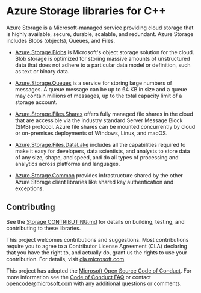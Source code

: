 # Azure Storage libraries for C++

Azure Storage is a Microsoft-managed service providing cloud storage that is highly available, secure, durable, scalable, and redundant. Azure Storage includes Blobs (objects), Queues, and Files.

- [Azure.Storage.Blobs](azure-storage-blobs/README.md) is Microsoft's object storage solution for the cloud. Blob storage is optimized for storing massive amounts of unstructured data that does not adhere to a particular data model or definition, such as text or binary data.

- [Azure.Storage.Queues][queues] is a service for storing large numbers of messages.  A queue message can be up to 64 KB in size and a queue may contain millions of messages, up to the total capacity limit of a storage account.

- [Azure.Storage.Files.Shares][files] offers fully managed file shares in the cloud that are accessible via the industry standard Server Message Block (SMB) protocol.  Azure file shares can be mounted concurrently by cloud or on-premises deployments of Windows, Linux, and macOS.

- [Azure.Storage.Files.DataLake][datalake] includes all the capabilities required to make it easy for developers, data scientists, and analysts to store data of any size, shape, and speed, and do all types of processing and analytics across platforms and languages.

- [Azure.Storage.Common][common] provides infrastructure shared by the other Azure Storage client libraries like shared key authentication and exceptions.

## Contributing

See the [Storage CONTRIBUTING.md][storage_contrib] for details on building,
testing, and contributing to these libraries.

This project welcomes contributions and suggestions.  Most contributions require
you to agree to a Contributor License Agreement (CLA) declaring that you have
the right to, and actually do, grant us the rights to use your contribution. For
details, visit [cla.microsoft.com][cla].

This project has adopted the [Microsoft Open Source Code of Conduct][coc].
For more information see the [Code of Conduct FAQ][coc_faq]
or contact [opencode@microsoft.com][coc_contact] with any
additional questions or comments.

<!-- LINKS -->
[queues]: https://github.com/Azure/azure-sdk-for-cpp/tree/main/sdk/storage/azure-storage-queues/README.md
[files]: https://github.com/Azure/azure-sdk-for-cpp/tree/main/sdk/storage/azure-storage-files-shares/README.md
[datalake]: https://github.com/Azure/azure-sdk-for-cpp/tree/main/sdk/storage/azure-storage-files-datalake/README.md
[common]: https://github.com/Azure/azure-sdk-for-cpp/tree/main/sdk/storage/azure-storage-common/README.md
[storage_contrib]: https://github.com/Azure/azure-sdk-for-cpp/blob/main/CONTRIBUTING.md
[cla]: https://cla.microsoft.com
[coc]: https://opensource.microsoft.com/codeofconduct/
[coc_faq]: https://opensource.microsoft.com/codeofconduct/faq/
[coc_contact]: mailto:opencode@microsoft.com